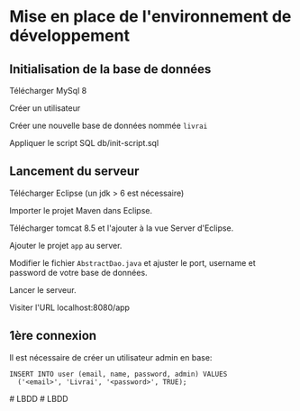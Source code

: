 # Mise en place de l'environnement de développement

## Initialisation de la base de données
Télécharger MySql 8

Créer un utilisateur

Créer une nouvelle base de données nommée `livrai`

Appliquer le script SQL db/init-script.sql

## Lancement du serveur
Télécharger Eclipse (un jdk > 6 est nécessaire)

Importer le projet Maven dans Eclipse.

Télécharger tomcat 8.5 et l'ajouter à la vue Server d'Eclipse.

Ajouter le projet `app` au server.

Modifier le fichier `AbstractDao.java` et ajuster le port, username et password de votre base de données.

Lancer le serveur.

Visiter l'URL localhost:8080/app

## 1ère connexion
Il est nécessaire de créer un utilisateur admin en base:
```
INSERT INTO user (email, name, password, admin) VALUES
  ('<email>', 'Livrai', '<password>', TRUE);

```
#   L B D D  
 #   L B D D  
 